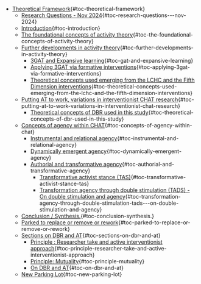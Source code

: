 -   [Theoretical
    Framework](#theoretical-framework){#toc-theoretical-framework}
    -   [Research Questions - Nov
        2024](#research-questions---nov-2024){#toc-research-questions---nov-2024}
    -   [Introduction](#introduction){#toc-introduction}
    -   [The foundational concepts of activity
        theory](#the-foundational-concepts-of-activity-theory){#toc-the-foundational-concepts-of-activity-theory}
    -   [Further developments in activity
        theory](#further-developments-in-activity-theory){#toc-further-developments-in-activity-theory}
        -   [3GAT and Expansive
            learning](#gat-and-expansive-learning){#toc-gat-and-expansive-learning}
        -   [Applying 3GAT via formative
            interventions](#applying-3gat-via-formative-interventions){#toc-applying-3gat-via-formative-interventions}
        -   [Theoretical concepts used emerging from the LCHC and the
            Fifth Dimension
            interventions](#theoretical-concepts-used-emerging-from-the-lchc-and-the-fifth-dimension-interventions){#toc-theoretical-concepts-used-emerging-from-the-lchc-and-the-fifth-dimension-interventions}
    -   [Putting AT to work, variations in interventionist CHAT
        research](#putting-at-to-work-variations-in-interventionist-chat-research){#toc-putting-at-to-work-variations-in-interventionist-chat-research}
        -   [Theoretical concepts of DBR used in this
            study](#theoretical-concepts-of-dbr-used-in-this-study){#toc-theoretical-concepts-of-dbr-used-in-this-study}
    -   [Concepts of agency within
        CHAT](#concepts-of-agency-within-chat){#toc-concepts-of-agency-within-chat}
        -   [Instrumental and relational
            agency](#instrumental-and-relational-agency){#toc-instrumental-and-relational-agency}
        -   [Dynamically emergent
            agency](#dynamically-emergent-agency){#toc-dynamically-emergent-agency}
        -   [Authorial and transformative
            agency](#authorial-and-transformative-agency){#toc-authorial-and-transformative-agency}
            -   [Transformative activist stance
                (TAS)](#transformative-activist-stance-tas){#toc-transformative-activist-stance-tas}
            -   [Transformation agency through double stimulation
                (TADS) - On double stimulation and
                agency](#transformation-agency-through-double-stimulation-tads---on-double-stimulation-and-agency){#toc-transformation-agency-through-double-stimulation-tads---on-double-stimulation-and-agency}
    -   [Conclusion /
        Synthesis.](#conclusion-synthesis.){#toc-conclusion-synthesis.}
    -   [Parked to replace or remove or
        rework](#parked-to-replace-or-remove-or-rework){#toc-parked-to-replace-or-remove-or-rework}
    -   [Sections on DBR and
        AT](#sections-on-dbr-and-at){#toc-sections-on-dbr-and-at}
        -   [Principle : Researcher take and active interventionist
            approach](#principle-researcher-take-and-active-interventionist-approach){#toc-principle-researcher-take-and-active-interventionist-approach}
        -   [Principle:
            Mutuality](#principle-mutuality){#toc-principle-mutuality}
        -   [On DBR and AT](#on-dbr-and-at){#toc-on-dbr-and-at}
    -   [New Parking Lot](#new-parking-lot){#toc-new-parking-lot}
